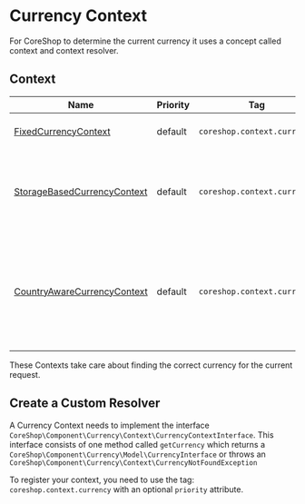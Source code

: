 # Currency Context

For CoreShop to determine the current currency it uses a concept called context and context resolver.

## Context

| Name | Priority | Tag | Description|
|------|----------|-----|------------|
| [FixedCurrencyContext](https://github.com/coreshop/CoreShop/blob/master/src/CoreShop/Component/Currency/Context/FixedCurrencyContext.php) | default | `coreshop.context.currency` | Used for testing purposes |
| [StorageBasedCurrencyContext](https://github.com/coreshop/CoreShop/blob/master/src/CoreShop/Component/Core/Context/Currency/StorageBasedCurrencyContext.php) | default | `coreshop.context.currency` | check if a currency has been changed during a frontend request |
| [CountryAwareCurrencyContext](https://github.com/coreshop/CoreShop/blob/master/src/CoreShop/Component/Core/Context/Currency/CountryAwareCurrencyContext.php) | default | `coreshop.context.currency` | Mostly this context will apply since it will get the currency based on the current country context |

These Contexts take care about finding the correct currency for the current request.

## Create a Custom Resolver

A Currency Context needs to implement the interface `CoreShop\Component\Currency\Context\CurrencyContextInterface`.
This interface consists of one method called `getCurrency` which returns a `CoreShop\Component\Currency\Model\CurrencyInterface` or throws an `CoreShop\Component\Currency\Context\CurrencyNotFoundException`

To register your context, you need to use the tag: `coreshop.context.currency` with an optional `priority` attribute.
